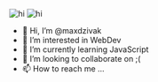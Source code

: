 ![hi](https://user-images.githubusercontent.com/92428052/182961393-1d232c89-66a2-4ded-9e04-559300d760a3.png)
![hi](https://user-images.githubusercontent.com/92428052/182961427-6faab518-491a-4887-a0da-df4660651cb6.png)
- 👋 Hi, I’m @maxdzivak
- 👀 I’m interested in WebDev
- 🌱 I’m currently learning JavaScript
- 💞️ I’m looking to collaborate on ;(
- 📫 How to reach me ...

<!---
maxdzivak/maxdzivak is a ✨ special ✨ repository because its `README.md` (this file) appears on your GitHub profile.
You can click the Preview link to take a look at your changes.
--->
